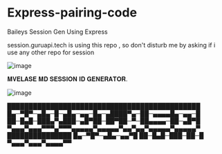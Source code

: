# Express-pairing-code
Baileys Session Gen Using Express


session.guruapi.tech is using this repo , so don't disturb me by asking if i use any other repo for session 

![image](https://github.com/user-attachments/assets/4d45804c-3d44-4f54-b74d-95617f28e2ef)

𝐌𝐕𝐄𝐋𝐀𝐒𝐄 𝐌𝐃 𝐒𝐄𝐒𝐒𝐈𝐎𝐍 𝐈𝐃 𝐆𝐄𝐍𝐄𝐑𝐀𝐓𝐎𝐑.

![image](https://files.catbox.moe/7a63r4.png)



█████████████████████████████████████████████
█▄─▀█▀─▄█▄─█─▄█▄─▄▄─█▄─▄████▀▄─██─▄▄▄▄█▄─▄▄─█
██─█▄█─███▄▀▄███─▄█▀██─██▀██─▀─██▄▄▄▄─██─▄█▀█
▀▄▄▄▀▄▄▄▀▀▀▄▀▀▀▄▄▄▄▄▀▄▄▄▄▄▀▄▄▀▄▄▀▄▄▄▄▄▀▄▄▄▄▄▀
███████████████
█▄─▀█▀─▄█▄─▄▄▀█
██─█▄█─███─██─█
▀▄▄▄▀▄▄▄▀▄▄▄▄▀▀
